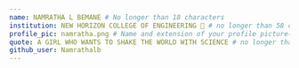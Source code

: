 ```yaml
---
name: NAMRATHA L BEMANE # No longer than 18 characters
institution: NEW HORIZON COLLEGE OF ENGINEERING 🚩 # no longer than 58 characters
profile_pic: namratha.png # Name and extension of your profile picture(ex. mona.png)
quote: A GIRL WHO WANTS TO SHAKE THE WORLD WITH SCIENCE # no longer than 100 characters
github_user: Namrathalb
---
```

